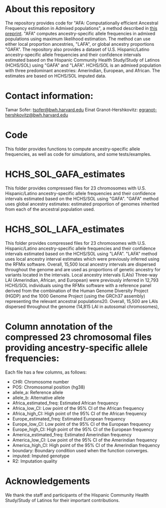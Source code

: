 # About this repository 
The repository provides code for "AFA: Computationally efficient Ancestral Frequency estimation in Admixed populations", a method described in [this preprint](https://www.biorxiv.org/content/10.1101/2021.08.06.455462v1). "AFA" computes ancestry-specific allele frequencies in admixed populations using maximum likelihood estimation. The method can use either local proportion ancestries, "LAFA", or global ancestry proportions "GAFA". The repository also provides a dataset of U.S. Hispanic/Latino ancestry-specific allele frequencies and their confidence intervals estimated based on the Hispanic Community Health Study/Study of Latinos (HCHS/SOL) using "GAFA" and "LAFA". HCHS/SOL is an admixed population with three predominant ancestries: Amerindian, European, and African. The estimates are based on HCHS/SOL imputed data. 

# Contact information: 
Tamar Sofer:  tsofer@bwh.harvard.edu
Einat Granot-Hershkovitz:  egranot-hershkovitz@bwh.harvard.edu

# Code
This folder provides functions to compute ancestry-specific allele frequencies, as well as code for simulations, and some tests/examples. 

# HCHS_SOL_GAFA_estimates
This folder provides compressed files for 23 chromosomes with U.S. Hispanic/Latino ancestry-specific allele frequencies and their confidence intervals estimated based on the HCHS/SOL using "GAFA". "GAFA" method uses global ancestry estimates: estimated proportion of genomes inherited from each of the ancestral population used. 

# HCHS_SOL_LAFA_estimates
This folder provides compressed files for 23 chromosomes with U.S. Hispanic/Latino ancestry-specific allele frequencies and their confidence intervals estimated based on the HCHS/SOL using "LAFA". "LAFA" method uses local ancestry interval estimates which were previously inferred using the RFMix software. Overall, 15,500 local ancestry intervals are dispersed throughout the genome and are used as proportions of genetic ancestry for variants located in the intervals. 
Local ancestry intervals (LAIs)
Three-way LAI (Amerindian, African, and European) were previously inferred in 12,793 HCHS/SOL individuals using the RFMix software with a reference panel derived from the combination of the Human Genome Diversity Project (HGDP) and the 1000 Genome Project (using the GRCh37 assembly) representing the relevant ancestral populations20. Overall, 15,500 are LAIs dispersed throughout the genome (14,815 LAI in autosomal chromosomes),
# Column annotation of the compressed 23 chromosomal files providing ancestry-specific allele frequencies:

Each file has a few columns, as follows: 
- CHR:	Chromosome number
- POS:	Chromosomal position (hg38)
- allele_a:	Reference allele
- allele_b:	Alternative allele
- Africa_estimated_freq:	Estimated African frequency 
- Africa_low_CI:	Low point of the 95% CI of the African frequency
- Africa_high_CI:	High point of the 95% CI of the African frequency
- Europe_estimated_freq:	Estimated European frequency
- Europe_low_CI:	Low point of the 95% CI of the European frequency 
- Europe_high_CI:	High point of the 95% CI of the European frequency
- America_estimated_freq:	Estimated Amerindian frequency 
- America_low_CI:	Low point of the 95% CI of the Amerindian frequency
- America_high_CI:	High point of the 95% CI of the Amerindian frequency
- boundary:	Boundary condition used when the function converges. 
- imputed: Imputed genotype
- R2:	Imputation quality

# Acknowledgements
We thank the staff and participants of the Hispanic Community Health Study/Study of Latinos for their important contributions.
